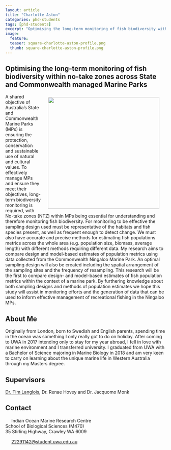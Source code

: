 ```yaml
---
layout: article
title: "Charlotte Aston"
categories: phd-students
tags: [phd-students]
excerpt: "Optimising the long-term monitoring of fish biodiversity within no-take zones across State and Commonwealth managed Marine Parks"
image:
  feature: 
  teaser: square-charlotte-aston-profile.png
  thumb: square-charlotte-aston-profile.png
---
```

## Optimising the long-term monitoring of fish biodiversity within no-take zones across State and Commonwealth managed Marine Parks
<img src='/images/square-charlotte-aston-profile.png' align='right' width="350" hspace="20" vspace="10">

A shared objective of Australia’s State and Commonwealth Marine Parks (MPs) is ensuring the protection, conservation and sustainable use of natural and cultural values. To effectively manage MPs and ensure they meet their objectives, long-term biodiversity monitoring is required, with No-take zones (NTZ) within MPs being essential for understanding and therefore monitoring fish biodiversity. For monitoring to be effective the sampling design used must be representative of the habitats and fish species present, as well as frequent enough to detect change. We must also have accurate and precise methods for estimating fish populations metrics across the whole area (e.g. population size, biomass, average length) with different methods requiring different data. My research aims to compare design and model-based estimates of population metrics using data collected from the Commonwealth Ningaloo Marine Park. An optimal sampling design will also be created including the spatial arrangement of the sampling sites and the frequency of resampling. This research will be the first to compare design- and model-based estimates of fish population metrics within the context of a marine park. By furthering knowledge about both sampling designs and methods of population estimates we hope this study will assist in monitoring efforts and the generation of data that can be used to inform effective management of recreational fishing in the Ningaloo MPs. 

## About Me
Originally from London, born to Swedish and English parents, spending time in the ocean was something I only really got to do on holiday. After coming to UWA in 2017 intending only to stay for my year abroad, I fell in love with marine environment and I transferred university. I graduated from UWA with a Bachelor of Science majoring in Marine Biology in 2018 and am very keen to carry on learning about the unique marine life in Western Australia through my Masters degree. 

## Supervisors
[Dr. Tim Langlois](https://uwamegfisheries.github.io/researchers/tim-langlois/ "Tim Langlois"), Dr. Renae Hovey and Dr. Jacquomo Monk

## Contact
<img src='/images/icons/building-regular.svg' width="15px"> Indian Ocean Marine Research Centre <br>
School of Biological Sciences (M470)<br>
35 Stirling Highway, Crawley WA 6009</p>

<img src='/images/icons/envelope-regular.svg' width="15px"> <a href="mailto:22291142@student.uwa.edu.au">22291142@student.uwa.edu.au</a><br>
